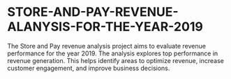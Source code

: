 # STORE-AND-PAY-REVENUE-ALANYSIS-FOR-THE-YEAR-2019
The Store and Pay revenue analysis project aims to evaluate revenue performance for the year 2019. The analysis explores top performance in revenue generation. This helps identify areas to optimize revenue, increase customer engagement, and improve business decisions.
